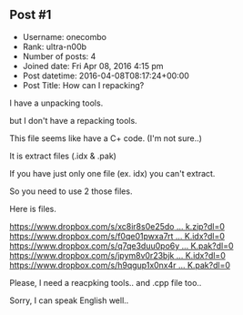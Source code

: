 ## Post #1
- Username: onecombo
- Rank: ultra-n00b
- Number of posts: 4
- Joined date: Fri Apr 08, 2016 4:15 pm
- Post datetime: 2016-04-08T08:17:24+00:00
- Post Title: How can I repacking?

I have a unpacking tools.

but I don't have a repacking tools.

This file seems like have a C+ code. (I'm not sure..)

It is extract files (.idx & .pak)

If you have just only one file (ex. idx) you can't extract.

So you need to use 2 those files.

Here is files.

[https://www.dropbox.com/s/xc8ir8s0e25do ... k.zip?dl=0](https://www.dropbox.com/s/xc8ir8s0e25donk/exanepak.zip?dl=0)
[https://www.dropbox.com/s/f0qe01pwxa7rt ... K.idx?dl=0](https://www.dropbox.com/s/f0qe01pwxa7rt3r/SCPACK.idx?dl=0)
[https://www.dropbox.com/s/q7qe3duu0po6y ... K.pak?dl=0](https://www.dropbox.com/s/q7qe3duu0po6yxm/SCPACK.pak?dl=0)
[https://www.dropbox.com/s/jpym8v0r23bjk ... K.idx?dl=0](https://www.dropbox.com/s/jpym8v0r23bjkyu/CGPACK.idx?dl=0)
[https://www.dropbox.com/s/h9qgup1x0nx4r ... K.pak?dl=0](https://www.dropbox.com/s/h9qgup1x0nx4rma/CGPACK.pak?dl=0)

Please, I need a reacpking tools.. and .cpp file too..

Sorry, I can speak English well..
